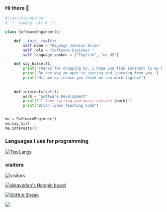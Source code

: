### Hi there 👋

```python
#!/usr/bin/python
# -*- coding: utf-8 -*-

class SoftwareEngineer():

    def __init__(self):
        self.name = "Kayongo Johnson Brian"
        self.role = "Software Engineer "
        self.language_spoken = ["English", "en_US"]

    def say_hi(self):
        print("Thanks for dropping by. I hope you find interest in my Work")
        print("By the way am open to sharing and learning from you.")
        print("Hit me up incase you think we can work togther")
        
    
    def interests(self):
        work = "Software Development"
        print(f"I love cycling and music outside {work}")
        print("Brian likes teaching Code")


me = SoftwareEngineer()
me.say_hi()
me.interests()
```
### Languages i use for programming
[![Top Langs](https://github-readme-stats.vercel.app/api/top-langs/?username=kaybrian&layout=compact&langs_count=8)](https://github.com/kaybrian/github-readme-stats)

### visitors
![visitors](https://visitor-badge.glitch.me/badge?page_id=kaybrian.kaybrian&left_color=green&right_color=red)

[![@kaybrian's Holopin board](https://holopin.io/api/user/board?user=kaybrian)](https://holopin.io/@kaybrian)

[![GitHub Streak](https://github-readme-streak-stats.herokuapp.com?user=kaybrian&theme=darcula&hide_border=true&date_format=M%20j%5B%2C%20Y%5D)](https://git.io/streak-stats)

<a href="https://github.com/kaybrian/github-readme-stats">
  <img align="center" src="https://github-readme-stats.vercel.app/api?username=kaybrian&theme=dark&show_icons=true&count_private=true" “Kayongo’s GutHub Stats" />
</a>

